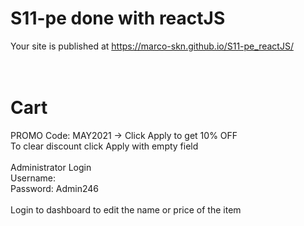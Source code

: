 # S11-pe done with reactJS

Your site is published at https://marco-skn.github.io/S11-pe_reactJS/
<br>
<br>
<br>

# Cart

PROMO Code: MAY2021 -> Click Apply to get 10% OFF
<br>
To clear discount click Apply with empty field
<br>
<br>
Administrator Login
<br>
Username: <Any name>
<br>
Password: Admin246
<br>
<br>
Login to dashboard to edit the name or price of the item
